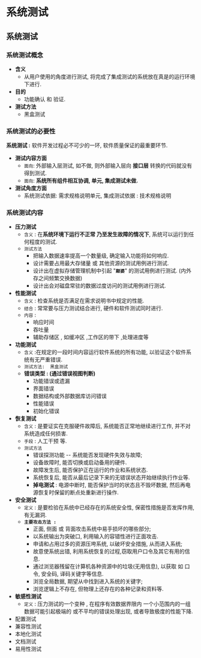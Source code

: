 # 系统测试

## 系统测试

### 系统测试概念

* **含义**
  * 从用户使用的角度进行测试, 将完成了集成测试的系统放在真是的运行环境下进行.
* **目的**
  * 功能确认 和 验证.
* **测试方法**
  * 黑盒测试



### 系统测试的必要性

**系统测试 :** 软件开发过程必不可少的一环,  软件质量保证的最重要环节.

* **测试内容方面**
  * `面向`:   外部输入层测试,  如不做, 则外部输入层向 **接口层** 转换的代码就没有得到测试.
  * `面向`:   **系统所有组件相互协调, 单元, 集成测试未做.**
* **测试角度方面**
  * 系统测试依据:  需求规格说明单元,  集成测试依据 : 技术规格说明



### 系统测试内容

* **压力测试**
  * `含义` : 在**系统环境下运行不正常 乃至发生故障的情况下**,  系统可以运行到任何程度的测试.
  * `测试方法` 
    * 把输入数据速率提高一个数量级,  确定输入功能将如何响应.
    * 设计需要占用最大存储量 或 其他资源的测试用例进行测试.
    * 设计出在虚拟存储管理机制中引起 "**`颠婆`**"  的测试用例进行测试. \(内外存之间频繁交换数据\)
    * 设计出会对磁盘常驻的数据过度访问的测试用例进行测试. 
* **性能测试**
  * `含义` : 检查系统是否满足在需求说明书中规定的性能.
  * `结合` : 常常要与压力测试结合进行,  硬件和软件测试同时进行. 
  * `内容` :
    * 响应时间
    * 吞吐量
    * 辅助存储区 ,  如缓冲区 ,工作区的带下 ,处理进度等
* **功能测试**
  * `含义` :在规定的一段时间内容运行软件系统的所有功能, 以验证这个软件系统有无严重错误.
  * `测试方法:  黑盒测试`
  * **错误类型 :   \(通过错误视图判断\)**
    * 功能错误或遗漏
    * 界面错误
    * 数据结构或外部数据库访问错误
    * 性能错误
    * 初始化错误
* **恢复测试**
  * `含义` : 是要证实在克服硬件故障后, 系统能否正常地继续进行工作, 并不对系统造成任何损害.
  * `手段` : 人工干预 等.
  * `测试方法`
    * 错误探测功能  -- 系统能否发现硬件失效与故障;
    * 设备故障时,  能否切换或启动备用的硬件.
    * 故障发生后,  能否保护正在运行的作业和系统状态.
    * 系统恢复后,  能否从最后记录下来的无错误状态开始继续执行作业等.
    * **掉电测试**  :  电源中断时, 能否保护当时的状态且不毁坏数据,  然后再电源恢复时保留的断点处重新进行操作.
* **安全测试**
  * `定义` : 是要检验在系统中已经存在的系统安全性, 保密性措施是否发挥作用, 有无漏洞.
  * **`主要攻击方法 :`**
    * 正面, 侧面 或 背面攻击系统中易手损坏的哪些部分;
    * 以系统输出为突破口, 利用输入的容错性进行正面攻击.
    * 申请和占用过多的资源压垮系统,  以破坏安全措施, 从而进入系统;
    * 故意使系统出错,  利用系统恢复的过程,窃取用户口令及其它有用的信息.
    * 通过浏览器残留在计算机各种资源中的垃圾\(无用信息\), 以获取 如 口令, 安全码, 译码关键字等信息.
    * 浏览全局数据,  期望从中找到进入系统的关键字;
    * 浏览逻辑上不存在, 但物理上还存在的各种记录和资料等.
* **敏感性测试**
  * `定义` : 压力测试的一个变种 ,  在程序有效数据界限内 一个小范围内的一组数据可能引起极端的 或不平均的错误处理出现, 或者导致极度的性能下降.
* 配置测试
* 兼容性测试
* 本地化测试
* 文档测试
* 易用性测试



